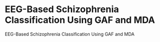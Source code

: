# EEG-Based Schizophrenia Classification Using GAF and MDA
EEG-Based Schizophrenia Classification Using GAF and MDA
